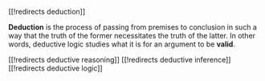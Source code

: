 [[!redirects deduction]]

**Deduction** is the process of passing from premises to conclusion in such a way that the truth of the former necessitates the truth of the latter. In other words, deductive logic studies what it is for an argument to be **valid**.


[[!redirects deductive reasoning]]
[[!redirects deductive inference]]
[[!redirects deductive logic]]
